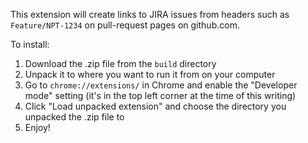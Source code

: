 This extension will create links to JIRA issues from headers such as `Feature/NPT-1234` on pull-request pages on github.com.

To install:

1. Download the .zip file from the `build` directory
2. Unpack it to where you want to run it from on your computer
3. Go to `chrome://extensions/` in Chrome and enable the "Developer mode" setting (it's in the top left corner at the time of this writing)
4. Click "Load unpacked extension" and choose the directory you unpacked the .zip file to
5. Enjoy!
